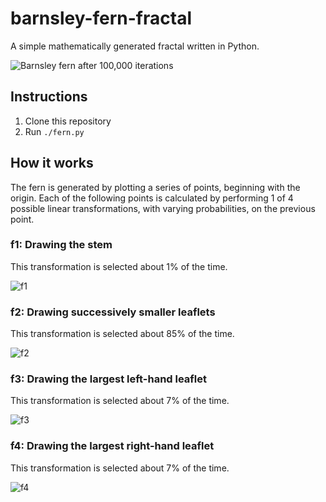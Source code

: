 # barnsley-fern-fractal
A simple mathematically generated fractal written in Python.

![Barnsley fern after 100,000 iterations](https://i.imgur.com/GGVChTm.png)

## Instructions
1. Clone this repository
2. Run `./fern.py`

## How it works

The fern is generated by plotting a series of points, beginning with the origin. Each of the following points is calculated by performing 1 of 4 possible linear transformations, with varying probabilities, on the previous point.

### f1: Drawing the stem
This transformation is selected about 1% of the time.

![f1](https://wikimedia.org/api/rest_v1/media/math/render/svg/5bc8debe5073efbf8347bed92ab7c1b4fbd1bf67)

### f2: Drawing successively smaller leaflets
This transformation is selected about 85% of the time.

![f2](https://wikimedia.org/api/rest_v1/media/math/render/svg/8856f880d7aba8959f4af7c2502c52e4e4253fe4)

### f3: Drawing the largest left-hand leaflet
This transformation is selected about 7% of the time.

![f3](https://wikimedia.org/api/rest_v1/media/math/render/svg/687f3f274b69c4e3597a470065d3669e137e7e36)

### f4: Drawing the largest right-hand leaflet
This transformation is selected about 7% of the time.

![f4](https://wikimedia.org/api/rest_v1/media/math/render/svg/40699077f271fd7f45d3e26c536b1d4b1a9c50dd)

